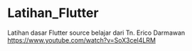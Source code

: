 # Latihan_Flutter
Latihan dasar Flutter source belajar dari Tn. Erico Darmawan https://www.youtube.com/watch?v=SoX3cel4LRM
